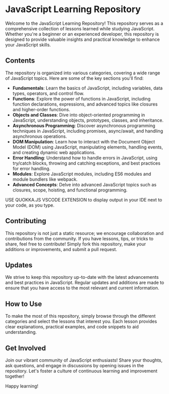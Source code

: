 # JavaScript Learning Repository

Welcome to the JavaScript Learning Repository! This repository serves as a comprehensive collection of lessons learned while studying JavaScript. Whether you're a beginner or an experienced developer, this repository is designed to provide valuable insights and practical knowledge to enhance your JavaScript skills.

## Contents

The repository is organized into various categories, covering a wide range of JavaScript topics. Here are some of the key sections you'll find:

- **Fundamentals**: Learn the basics of JavaScript, including variables, data types, operators, and control flow.
- **Functions**: Explore the power of functions in JavaScript, including function declarations, expressions, and advanced topics like closures and higher-order functions.
- **Objects and Classes**: Dive into object-oriented programming in JavaScript, understanding objects, prototypes, classes, and inheritance.
- **Asynchronous Programming**: Discover asynchronous programming techniques in JavaScript, including promises, async/await, and handling asynchronous operations.
- **DOM Manipulation**: Learn how to interact with the Document Object Model (DOM) using JavaScript, manipulating elements, handling events, and creating dynamic web applications.
- **Error Handling**: Understand how to handle errors in JavaScript, using try/catch blocks, throwing and catching exceptions, and best practices for error handling.
- **Modules**: Explore JavaScript modules, including ES6 modules and module bundlers like webpack.
- **Advanced Concepts**: Delve into advanced JavaScript topics such as closures, scope, hoisting, and functional programming.

USE QUOKKA.JS VSCODE EXTENSION to display output in your IDE next to your code, as you type.

## Contributing

This repository is not just a static resource; we encourage collaboration and contributions from the community. If you have lessons, tips, or tricks to share, feel free to contribute! Simply fork this repository, make your additions or improvements, and submit a pull request.

## Updates

We strive to keep this repository up-to-date with the latest advancements and best practices in JavaScript. Regular updates and additions are made to ensure that you have access to the most relevant and current information.

## How to Use

To make the most of this repository, simply browse through the different categories and select the lessons that interest you. Each lesson provides clear explanations, practical examples, and code snippets to aid understanding.

## Get Involved

Join our vibrant community of JavaScript enthusiasts! Share your thoughts, ask questions, and engage in discussions by opening issues in the repository. Let's foster a culture of continuous learning and improvement together!

Happy learning!
